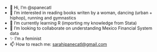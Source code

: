 - 👋 Hi, I’m @spanecatl
- 👀 I’m interested in reading books writen by a woman, dancing (urban + hiphop), running and gymnastics
- 🌱 I’m currently learning R (importing my knowledge from Stata)
- 💞️ I’m looking to collaborate on understanding Mexico Financial System data
- ✨ I’m a feminist
- 📫 How to reach me: sarahipanecatl@gmail.com

<!---
spanecatl/spanecatl is a ✨ special ✨ repository because its `README.md` (this file) appears on your GitHub profile.
You can click the Preview link to take a look at your changes.
--->
